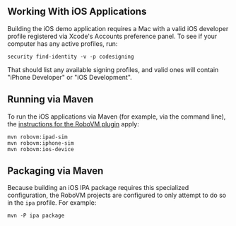 Working With iOS Applications
-----------------------------

Building the iOS demo application requires a Mac with a valid iOS developer profile registered via Xcode's Accounts preference panel. To see if your computer has any active profiles, run:

	security find-identity -v -p codesigning

That should list any available signing profiles, and valid ones will contain "iPhone Developer" or "iOS Development".

Running via Maven
-----------------

To run the iOS applications via Maven (for example, via the command line), the [instructions for the RoboVM plugin](http://docs.robovm.com/maven/1.0.0-beta-03/) apply:

	mvn robovm:ipad-sim
    mvn robovm:iphone-sim
    mvn robovm:ios-device

Packaging via Maven
-------------------

Because building an iOS IPA package requires this specialized configuration, the RoboVM projects are configured to only attempt to do so in the `ipa` profile. For example:

	mvn -P ipa package

